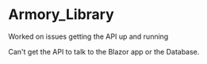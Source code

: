 # Armory_Library
Worked on issues getting the API up and running

Can't get the API to talk to the Blazor app or the Database. 
